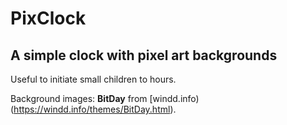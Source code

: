# PixClock

## A simple clock with pixel art backgrounds

Useful to initiate small children to hours.

Background images: __BitDay__ from [windd.info)(https://windd.info/themes/BitDay.html).
